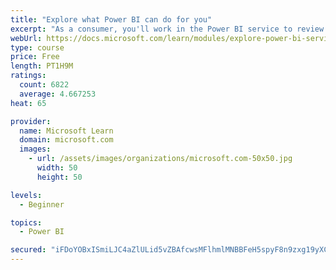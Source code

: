 ```yaml
---
title: "Explore what Power BI can do for you"
excerpt: "As a consumer, you'll work in the Power BI service to review and interact with content that has been shared with you. This module provides the foundational information that you need to work effectively in the Power BI service."
webUrl: https://docs.microsoft.com/learn/modules/explore-power-bi-service/
type: course
price: Free
length: PT1H9M
ratings:
  count: 6822
  average: 4.667253
heat: 65

provider:
  name: Microsoft Learn
  domain: microsoft.com
  images:
    - url: /assets/images/organizations/microsoft.com-50x50.jpg
      width: 50
      height: 50

levels:
  - Beginner

topics:
  - Power BI

secured: "iFDoYOBxISmiLJC4aZlULid5vZBAfcwsMFlhmlMNBBFeH5spyF8n9zxg19yXCp9GHeQZshd3RF4VZnNUZV0vd5ko0L3zMfXZ2a0oWyYwcesJRx0owO4kEOW4fWO1F4LvBTXsOypiBuel9Hin+RS+CH4y35SJusYLh/rJSLSHVc/Odf79BRGXvFnPR6fQLUkbewxge/nH5a6z8gmezD5dIjwJZRmlLzOL9CVW1te7Lb7N2K1CsDew0G+a8OdXZweINQBn3Smw4U8YRawmsDo9L9bev/i7hL7yqBbQuR2q2p/0sKJrDzEd5+A5aXe4UlAQUIQadZueesHqt81PRupWkgsyfsJ+Iw5+NpfwyfvLbJRjLuVyQrn3J3Qa61Ez78bsg24I9RfBUyIcaRhYiTlzTxMJtZKJ54D+fD9SVVNd+Cg=;GPTusVulrvxoBU3bAXu45g=="
---
```


